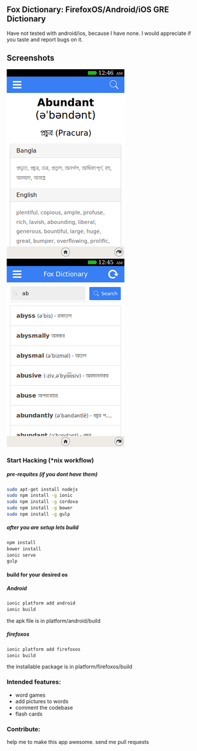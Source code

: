 ## Fox Dictionary: FirefoxOS/Android/iOS GRE Dictionary

Have not tested with android/ios, because I have none. I would appreciate if you taste and report bugs on it.

## Screenshots
![Alt text](/screenshot1.png?raw=true)
![Alt text](/screenshot2.png?raw=true)


### Start Hacking (*nix workflow)

##### pre-requites (if you dont have them)
```sh
sudo apt-get install nodejs
sudo npm install -g ionic
sudo npm install -g cordova
sudo npm install -g bower
sudo npm install -g gulp
```
##### after you are setup lets build
```sh
npm install
bower install
ionic serve
gulp
```

#### build for your desired os

##### Android
```sh
ionic platform add android
ionic build
```
the apk file is in platform/android/build

##### firefoxos
```sh
ionic platform add firefoxos
ionic build
```
the installable package is in platform/firefoxos/build

### Intended features:
- word games
- add pictures to words
- comment the codebase
- flash cards

### Contribute:
help me to make this app awesome. send me pull requests